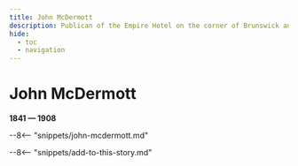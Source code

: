 ```yaml
---
title: John McDermott
description: Publican of the Empire Hotel on the corner of Brunswick and Ann Streets, Fortitude Valley
hide:
  - toc
  - navigation 
---
```


# John McDermott

**1841 — 1908**

--8<-- "snippets/john-mcdermott.md"

--8<-- "snippets/add-to-this-story.md"